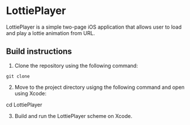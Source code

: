 # LottiePlayer
LottiePlayer is a simple two-page iOS application that allows user to load and play a lottie animation from URL.

## Build instructions
1. Clone the repository using the following command:
```
git clone 
```

2. Move to the project directory usigng the following command and open using Xcode:

cd LottiePlayer

3. Build and run the LottiePlayer scheme on Xcode.

